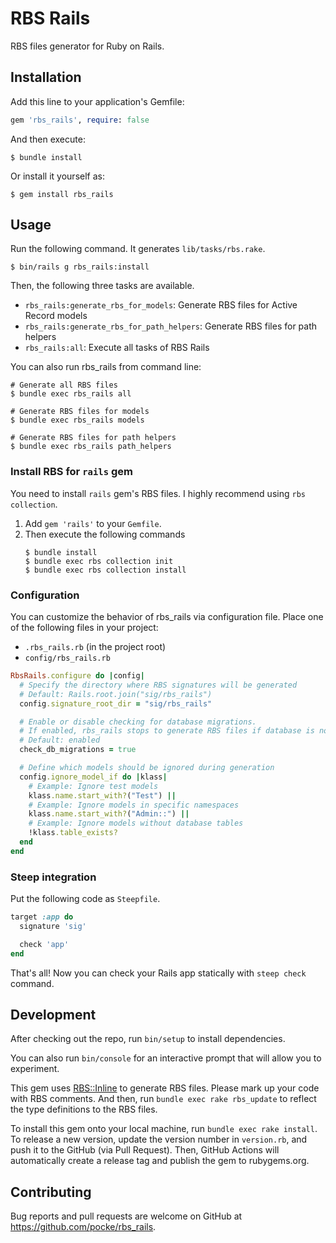 # RBS Rails

RBS files generator for Ruby on Rails.

## Installation

Add this line to your application's Gemfile:

```ruby
gem 'rbs_rails', require: false
```

And then execute:

    $ bundle install

Or install it yourself as:

    $ gem install rbs_rails

## Usage

Run the following command. It generates `lib/tasks/rbs.rake`.

```console
$ bin/rails g rbs_rails:install
```

Then, the following three tasks are available.

* `rbs_rails:generate_rbs_for_models`: Generate RBS files for Active Record models
* `rbs_rails:generate_rbs_for_path_helpers`: Generate RBS files for path helpers
* `rbs_rails:all`: Execute all tasks of RBS Rails

You can also run rbs_rails from command line:

```console
# Generate all RBS files
$ bundle exec rbs_rails all

# Generate RBS files for models
$ bundle exec rbs_rails models

# Generate RBS files for path helpers
$ bundle exec rbs_rails path_helpers
```

### Install RBS for `rails` gem

You need to install `rails` gem's RBS files. I highly recommend using `rbs collection`.

1. Add `gem 'rails'` to your `Gemfile`.
1. Then execute the following commands
   ```console
   $ bundle install
   $ bundle exec rbs collection init
   $ bundle exec rbs collection install
   ```

### Configuration

You can customize the behavior of rbs_rails via configuration file. Place one of the following files in your project:

* `.rbs_rails.rb` (in the project root)
* `config/rbs_rails.rb`

```ruby
RbsRails.configure do |config|
  # Specify the directory where RBS signatures will be generated
  # Default: Rails.root.join("sig/rbs_rails")
  config.signature_root_dir = "sig/rbs_rails"

  # Enable or disable checking for database migrations.
  # If enabled, rbs_rails stops to generate RBS files if database is not migrated to the latest version.
  # Default: enabled
  check_db_migrations = true

  # Define which models should be ignored during generation
  config.ignore_model_if do |klass|
    # Example: Ignore test models
    klass.name.start_with?("Test") ||
    # Example: Ignore models in specific namespaces
    klass.name.start_with?("Admin::") ||
    # Example: Ignore models without database tables
    !klass.table_exists?
  end
end
```

### Steep integration

Put the following code as `Steepfile`.

```ruby
target :app do
  signature 'sig'

  check 'app'
end
```

That's all! Now you can check your Rails app statically with `steep check` command.

## Development

After checking out the repo, run `bin/setup` to install dependencies.

You can also run `bin/console` for an interactive prompt that will allow you to experiment.

This gem uses [RBS::Inline](https://github.com/soutaro/rbs-inline) to generate RBS files.  Please mark up your code with RBS comments.
And then, run `bundle exec rake rbs_update` to reflect the type definitions to the RBS files.

To install this gem onto your local machine, run `bundle exec rake install`. To release a new version, update the version number in `version.rb`, and push it to the GitHub (via Pull Request).  Then, GitHub Actions will automatically create a release tag and publish the gem to rubygems.org.

## Contributing

Bug reports and pull requests are welcome on GitHub at https://github.com/pocke/rbs_rails.

